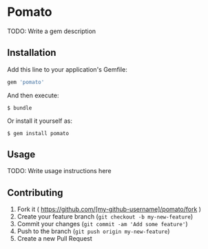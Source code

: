 # Pomato

TODO: Write a gem description

## Installation

Add this line to your application's Gemfile:

```ruby
gem 'pomato'
```

And then execute:

    $ bundle

Or install it yourself as:

    $ gem install pomato

## Usage

TODO: Write usage instructions here

## Contributing

1. Fork it ( https://github.com/[my-github-username]/pomato/fork )
2. Create your feature branch (`git checkout -b my-new-feature`)
3. Commit your changes (`git commit -am 'Add some feature'`)
4. Push to the branch (`git push origin my-new-feature`)
5. Create a new Pull Request
